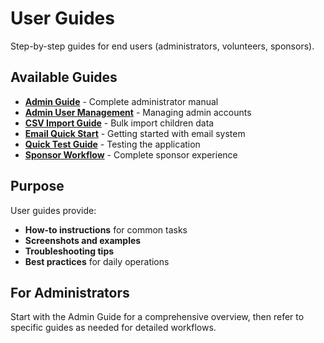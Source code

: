 # User Guides

Step-by-step guides for end users (administrators, volunteers, sponsors).

## Available Guides

- **[Admin Guide](admin-guide.md)** - Complete administrator manual
- **[Admin User Management](admin-user-management.md)** - Managing admin accounts
- **[CSV Import Guide](csv-import-guide.md)** - Bulk import children data
- **[Email Quick Start](email-quick-start.md)** - Getting started with email system
- **[Quick Test Guide](quick-test-guide.md)** - Testing the application
- **[Sponsor Workflow](sponsor-workflow.md)** - Complete sponsor experience

## Purpose

User guides provide:
- **How-to instructions** for common tasks
- **Screenshots and examples**
- **Troubleshooting tips**
- **Best practices** for daily operations

## For Administrators

Start with the Admin Guide for a comprehensive overview, then refer to specific guides as needed for detailed workflows.
